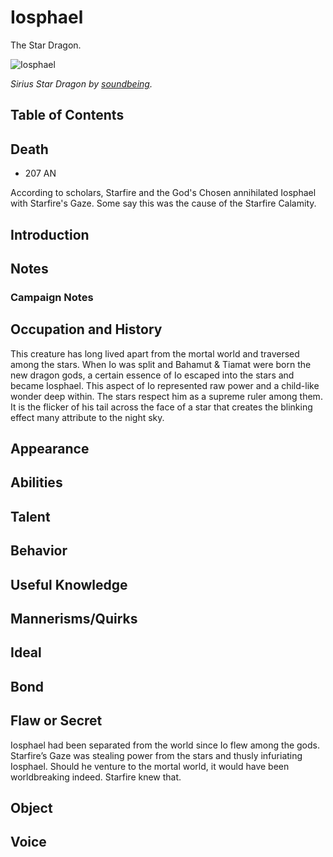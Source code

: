 # Iosphael <!-- omit in toc -->

The Star Dragon.

![Iosphael](https://images-wixmp-ed30a86b8c4ca887773594c2.wixmp.com/f/51662fc5-2088-4023-859a-4df719320eee/d8f2mz1-bb2bbc7e-dbfb-4e60-9f3f-10f43f6d019b.png?token=eyJ0eXAiOiJKV1QiLCJhbGciOiJIUzI1NiJ9.eyJzdWIiOiJ1cm46YXBwOjdlMGQxODg5ODIyNjQzNzNhNWYwZDQxNWVhMGQyNmUwIiwiaXNzIjoidXJuOmFwcDo3ZTBkMTg4OTgyMjY0MzczYTVmMGQ0MTVlYTBkMjZlMCIsIm9iaiI6W1t7InBhdGgiOiJcL2ZcLzUxNjYyZmM1LTIwODgtNDAyMy04NTlhLTRkZjcxOTMyMGVlZVwvZDhmMm16MS1iYjJiYmM3ZS1kYmZiLTRlNjAtOWYzZi0xMGY0M2Y2ZDAxOWIucG5nIn1dXSwiYXVkIjpbInVybjpzZXJ2aWNlOmZpbGUuZG93bmxvYWQiXX0.y5wMucfR64-bBPMultT0V5fQOS9WW8O6FvXDq4hfLUg)

*Sirius Star Dragon by [soundbeing](https://www.deviantart.com/soundbeing).*

## Table of Contents <!-- omit in toc -->

## Death

- 207 AN

According to scholars, Starfire and the God's Chosen annihilated Iosphael with Starfire's Gaze. Some say this was the cause of the Starfire Calamity.

## Introduction

## Notes

### Campaign Notes

## Occupation and History

This creature has long lived apart from the mortal world and traversed among the stars. When Io was split and Bahamut & Tiamat were born the new dragon gods, a certain essence of Io escaped into the stars and became Iosphael. This aspect of Io represented raw power and a child-like wonder deep within. The stars respect him as a supreme ruler among them. It is the flicker of his tail across the face of a star that creates the blinking effect many attribute to the night sky.

## Appearance

## Abilities

## Talent

## Behavior

## Useful Knowledge

## Mannerisms/Quirks

## Ideal

## Bond

## Flaw or Secret

Iosphael had been separated from the world since Io flew among the gods. Starfire’s Gaze was stealing power from the stars and thusly infuriating Iosphael. Should he venture to the mortal world, it would have been worldbreaking indeed. Starfire knew that.

## Object

## Voice
